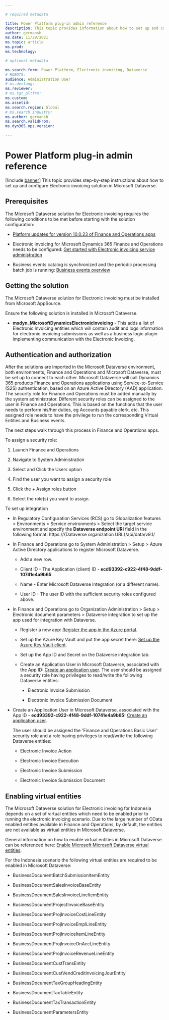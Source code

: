 ```yaml
---

# required metadata

title: Power Platform plug-in admin reference
description: This topic provides information about how to set up and configure the Electronic invoicing solution in Microsoft Dataverse.
author: germansh
ms.date: 11/29/2021
ms.topic: article
ms.prod: 
ms.technology: 

# optional metadata

ms.search.form: Power Platform, Electronic invoicing, Dataverse
# ROBOTS: 
audience: Administration User
# ms.devlang: 
ms.reviewer: 
# ms.tgt_pltfrm: 
ms.custom: 
ms.assetid: 
ms.search.region: Global
# ms.search.industry: 
ms.author: germansh
ms.search.validFrom: 
ms.dyn365.ops.version: 

---
```


# Power Platform plug-in admin reference

[!include [banner](../includes/banner.md)]
This topic provides step-by-step instructions about how to set up and configure
Electronic invoicing solution in Microsoft Dataverse.

## Prerequisites

The Microsoft Dataverse solution for Electronic invoicing requires the following
conditions to be met before starting with the solution configuration:

-   [Platform updates for version 10.0.23 of Finance and Operations
    apps](../../fin-ops-core/dev-itpro/get-started/whats-new-platform-updates-10-0-23.md)

-   Electronic invoicing for Microsoft Dynamics 365 Finance and Operations needs
    to be configured: [Get started with Electronic invoicing service
    administration](e-invoicing-get-started-service-administration.md)

-   Business events catalog is synchronized and the periodic processing batch
    job is running: [Business events overview](../../fin-ops-core/dev-itpro/business-events/home-page.md)

## Getting the solution

The Microsoft Dataverse solution for Electronic invoicing must be installed from
Microsoft AppSource.

Ensure the following solution is installed in Microsoft Dataverse.

-   **msdyn_MicrosoftDynamicsElectronicInvoicing** - This adds a list of
    Electronic Invoicing entities which will contain audit and logs information
    for electronic invoicing submissions as well as a business logic plugin
    implementing communication with the Electronic Invoicing.

## Authentication and authorization

After the solutions are imported in the Microsoft Dataverse environment, both
environments, Finance and Operations and Microsoft Dataverse, must be set up to
connect to each other. Microsoft Dataverse will call Dynamics 365 products
Finance and Operations applications using Service-to-Service (S2S)
authentication, based on an Azure Active Directory (AAD) application. The
security role for Finance and Operations must be added manually by the system
administrator. Different security roles can be assigned to the user in Finance
and Operations. This is based on the functions that the user needs to perform
his/her duties, eg Accounts payable clerk, etc. This assigned role needs to have
the privilege to run the corresponding Virtual Entities and Business events.

The next steps walk through this process in Finance and Operations apps.

To assign a security role:

1.  Launch Finance and Operations

2.  Navigate to System Administration

3.  Select and Click the Users option

4.  Find the user you want to assign a security role

5.  Click the + Assign roles button

6.  Select the role(s) you want to assign.

To set up integration

-   In Regulatory Configuration Services (RCS) go to Globalization features \> Environments \> Service environments \> Select the target service environment 
    and specify the **Dataverse endpoint URI** field in the following format: https://{Dataverse organization URL}/api/data/v9.1/

-   In Finance and Operations go to System Administration \> Setup \> Azure Active Directory applications
    to register Microsoft Dataverse.

    -   Add a new row.

    -   Client ID - The Application (client) ID -
        **ecd93392-c922-4f48-9ddf-10741e4a9b65**

    -   Name - Enter Microsoft Dataverse Integration (or a different name).

    -   User ID - The user ID with the sufficient security roles configured
        above.

-   In Finance and Operations go to Organization Administration \> Setup \> Electronic document parameters \> Dataverse integration
    to set up the app used for integration with Dataverse.
    
    -   Register a new app: [Register the app in the Azure portal](../../fin-ops-core/dev-itpro/power-platform/admin-reference.md#register-the-app-in-the-azure-portal).
       
    -   Set up the Azure Key Vault and put the app secret there: [Set up the Azure Key Vault client](setting-up-azure-key-vault-client.md).

    -   Set up the App ID and Secret on the Dataverse integration tab.

    -   Create an Application User in Microsoft Dataverse, associated with the App ID: [Create an application user](/power-platform/admin/manage-application-users#create-an-application-user). The user should be assigned a security role having privileges to read/write the following Dataverse entities:

        -   Electronic Invoice Submission

        -   Electronic Invoice Submission Document

-   Create an Application User in Microsoft Dataverse, associated with the App
    ID - **ecd93392-c922-4f48-9ddf-10741e4a9b65:** [Create an application user](/power-platform/admin/manage-application-users#create-an-application-user).

    The user should be assigned the 'Finance and Operations Basic User' security role and a role having privileges to read/write the
    following Dataverse entities:

    -   Electronic Invoice Action

    -   Electronic Invoice Execution

    -   Electronic Invoice Submission

    -   Electronic Invoice Submission Document

## Enabling virtual entities

The Microsoft Dataverse solution for Electronic invoicing for Indonesia depends
on a set of virtual entities which need to be enabled prior to running the
electronic invoicing scenario. Due to the large number of OData enabled entities
available in Finance and Operations, by default, the entities are not available
as virtual entities in Microsoft Dataverse.

General information on how to enable virtual entities in Microsoft Dataverse can
be referenced here: [Enable Microsoft Microsoft Dataverse virtual
entities](../../fin-ops-core/dev-itpro/power-platform/enable-virtual-entities.md).

For the Indonesia scenario the following virtual entities are required to be
enabled in Microsoft Dataverse:

-   BusinessDocumentBatchSubmissionItemEntity

-   BusinessDocumentSalesInvoiceBaseEntity

-   BusinessDocumentSalesInvoiceLineItemEntity

-   BusinessDocumentProjectInvoiceBaseEntity

-   BusinessDocumentProjInvoiceCostLineEntity

-   BusinessDocumentProjInvoiceEmplLineEntity

-   BusinessDocumentProjInvoiceItemLineEntity

-   BusinessDocumentProjInvoiceOnAccLineEntity

-   BusinessDocumentProjInvoiceRevenueLineEntity

-   BusinessDocumentCustTransEntity

-   BusinessDocumentCustVendCreditInvoicingJourEntity

-   BusinessDocumentTaxGroupHeadingEntity

-   BusinessDocumentTaxTableEntity

-   BusinessDocumentTaxTransactionEntity

-   BusinessDocumentParametersEntity
